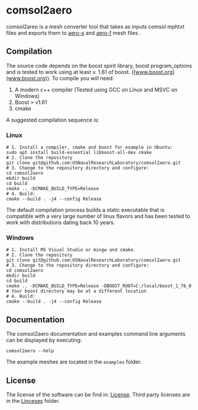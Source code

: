 # comsol2aero
comsol2areo is a mesh converter tool that takes as inputs comsol mphtxt files and exports them to [aero-s](https://bitbucket.org/frg/aero-f) and [aero-f](https://bitbucket.org/frg/aero-f) mesh files . 
## Compilation
The source code depends on the boost spirit library, boost program_options and is tested to work using at least v. 1.61 of boost. ([www.boost.org](www.boost.org)). To compile you will need:
1. A modern c++ compiler (Tested using GCC on Linux and MSVC on Windows)
2. Boost > v1.61
3. cmake

A suggested compilation sequence is:
### Linux 
```
# 1. Install a compiler, cmake and boost for example in Ubuntu:
sudo apt install build-essential libboost-all-dev cmake
# 2. Clone the repository
git clone git@github.com:USNavalResearchLaboratory/comsol2aero.git
# 3. Change to the repository directory and configure:
cd comsol2aero
mkdir build
cd build
cmake .. -DCMAKE_BUILD_TYPE=Release
# 4. Build:
cmake --build . -j4 --config Release
```
The default compilation process builds a static executable that is compatible with a very large number of linux flavors and has been tested to work with distributions dating back 10 years.

### Windows 
```
# 1. Install MS Visual Studio or mingw and cmake.
# 2. Clone the repository
git clone git@github.com:USNavalResearchLaboratory/comsol2aero.git
# 3. Change to the repository directory and configure:
cd comsol2aero
mkdir build
cd build
cmake .. -DCMAKE_BUILD_TYPE=Release -DBOOST_ROOT=C:/local/boost_1_76_0 # Your boost directory may be at a different location
# 4. Build:
cmake --build . -j4 --config Release
```

## Documentation
The comsol2aero documentation and examples command line arguments can be displayed by executing:
```
comsol2aero --help
```
The example meshes are located in the ```examples``` folder.

## License
The license of the software can be find in: [License](license.txt). Third party licenses are in the [Linceses](licenses) folder.
